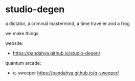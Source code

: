 # studio-degen
a dictator, a criminal mastermind, a time traveler and a frog

we make things

website:
- https://pandahya.github.io/studio-degen/

quantum arcade:
- q-sweeper https://pandahya.github.io/q-sweeper/
